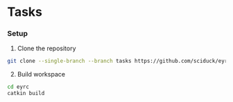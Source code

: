 # Tasks 
### Setup
1. Clone the repository 
```bash
git clone --single-branch --branch tasks https://github.com/sciduck/eyrc.git
```
2. Build workspace 
```bash
cd eyrc
catkin build
```
